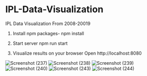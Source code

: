 # IPL-Data-Visualization
IPL Data Visualization From 2008-20019
1. Install npm packages-
   npm install
   
2. Start server
   npm run start
   
3. Visualize results on your browser
   Open http://localhost:8080

![Screenshot (237)](https://user-images.githubusercontent.com/74704102/104299651-7c09d900-54eb-11eb-975b-a4b6db54909e.png)
![Screenshot (238)](https://user-images.githubusercontent.com/74704102/104299656-7dd39c80-54eb-11eb-9e1a-5570e050dfe2.png)
![Screenshot (239)](https://user-images.githubusercontent.com/74704102/104299664-7f04c980-54eb-11eb-86e5-b500c8c475ed.png)
![Screenshot (240)](https://user-images.githubusercontent.com/74704102/104299672-81672380-54eb-11eb-969a-e5e9f83c9677.png)
![Screenshot (243)](https://user-images.githubusercontent.com/74704102/104299679-8330e700-54eb-11eb-9c37-b9b7d122cc5c.png)
![Screenshot (244)](https://user-images.githubusercontent.com/74704102/104299733-92179980-54eb-11eb-9bc4-3ea84a048105.png)
